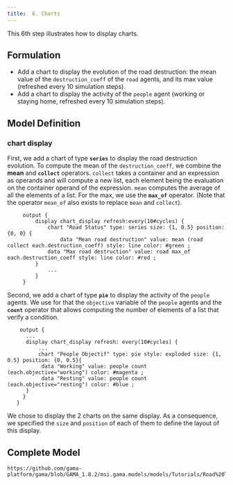```yaml
---
title:  6. Charts
---
```



This 6th step illustrates how to display charts.


## Formulation

* Add a chart to display the evolution of the road destruction: the mean value of the `destruction_coeff` of the `road` agents, and its max value (refreshed every 10 simulation steps).
* Add a chart to display the activity of the `people` agent (working or staying home, refreshed every 10 simulation steps).


## Model Definition

### chart display

First, we add a chart of type **`series`** to display the road destruction evolution. To compute the mean of the `destruction_coeff`, we combine the **mean** and **`collect`** operators. `collect` takes a container and an expression as operands and will compute a new list, each element being the evaluation on the container operand of the expression. `mean` computes the average of all the elements of a list. For the max, we use the **`max_of`** operator. (Note that the operator `mean_of` also exists to replace `mean` and `collect`).

```
     output {
         display chart_display refresh:every(10#cycles) {
             chart "Road Status" type: series size: {1, 0.5} position: {0, 0} {
                 data "Mean road destruction" value: mean (road collect each.destruction_coeff) style: line color: #green ;
	         data "Max road destruction" value: road max_of each.destruction_coeff style: line color: #red ;
	     }
             ...
         }
     }
```

Second, we add a chart of type **`pie`** to display the activity of the `people` agents. We use for that the `objective` variable of the `people` agents and the **`count`** operator that allows computing the number of elements of a list that verify a condition.

```
    output {
      ...
      display chart_display refresh: every(10#cycles) {
          ...
          chart "People Objectif" type: pie style: exploded size: {1, 0.5} position: {0, 0.5}{
	       data "Working" value: people count (each.objective="working") color: #magenta ;
	       data "Resting" value: people count (each.objective="resting") color: #blue ;
	  }
     }
   }
```

We chose to display the 2 charts on the same display. As a consequence, we specified the `size` and `position` of each of them to define the layout of this display.



## Complete Model

```gaml reference
https://github.com/gama-platform/gama/blob/GAMA_1.8.2/msi.gama.models/models/Tutorials/Road%20Traffic/models/Model%2006.gaml
```
